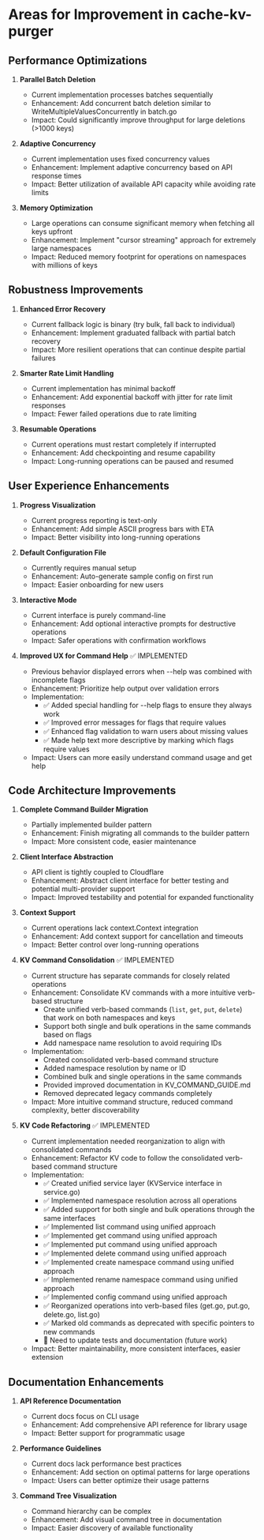 # Areas for Improvement in cache-kv-purger

## Performance Optimizations

1. **Parallel Batch Deletion**
   - Current implementation processes batches sequentially
   - Enhancement: Add concurrent batch deletion similar to WriteMultipleValuesConcurrently in batch.go
   - Impact: Could significantly improve throughput for large deletions (>1000 keys)

2. **Adaptive Concurrency**
   - Current implementation uses fixed concurrency values
   - Enhancement: Implement adaptive concurrency based on API response times
   - Impact: Better utilization of available API capacity while avoiding rate limits

3. **Memory Optimization**
   - Large operations can consume significant memory when fetching all keys upfront
   - Enhancement: Implement "cursor streaming" approach for extremely large namespaces
   - Impact: Reduced memory footprint for operations on namespaces with millions of keys

## Robustness Improvements

1. **Enhanced Error Recovery**
   - Current fallback logic is binary (try bulk, fall back to individual)
   - Enhancement: Implement graduated fallback with partial batch recovery
   - Impact: More resilient operations that can continue despite partial failures

2. **Smarter Rate Limit Handling**
   - Current implementation has minimal backoff
   - Enhancement: Add exponential backoff with jitter for rate limit responses
   - Impact: Fewer failed operations due to rate limiting

3. **Resumable Operations**
   - Current operations must restart completely if interrupted
   - Enhancement: Add checkpointing and resume capability
   - Impact: Long-running operations can be paused and resumed

## User Experience Enhancements

1. **Progress Visualization**
   - Current progress reporting is text-only
   - Enhancement: Add simple ASCII progress bars with ETA
   - Impact: Better visibility into long-running operations

2. **Default Configuration File**
   - Currently requires manual setup
   - Enhancement: Auto-generate sample config on first run
   - Impact: Easier onboarding for new users

3. **Interactive Mode**
   - Current interface is purely command-line
   - Enhancement: Add optional interactive prompts for destructive operations
   - Impact: Safer operations with confirmation workflows

4. **Improved UX for Command Help** ✅ IMPLEMENTED
   - Previous behavior displayed errors when --help was combined with incomplete flags
   - Enhancement: Prioritize help output over validation errors
   - Implementation:
     - ✅ Added special handling for --help flags to ensure they always work
     - ✅ Improved error messages for flags that require values
     - ✅ Enhanced flag validation to warn users about missing values
     - ✅ Made help text more descriptive by marking which flags require values
   - Impact: Users can more easily understand command usage and get help

## Code Architecture Improvements

1. **Complete Command Builder Migration**
   - Partially implemented builder pattern
   - Enhancement: Finish migrating all commands to the builder pattern
   - Impact: More consistent code, easier maintenance

2. **Client Interface Abstraction**
   - API client is tightly coupled to Cloudflare
   - Enhancement: Abstract client interface for better testing and potential multi-provider support
   - Impact: Improved testability and potential for expanded functionality

3. **Context Support**
   - Current operations lack context.Context integration
   - Enhancement: Add context support for cancellation and timeouts
   - Impact: Better control over long-running operations

4. **KV Command Consolidation** ✅ IMPLEMENTED
   - Current structure has separate commands for closely related operations
   - Enhancement: Consolidate KV commands with a more intuitive verb-based structure
     - Create unified verb-based commands (`list`, `get`, `put`, `delete`) that work on both namespaces and keys
     - Support both single and bulk operations in the same commands based on flags
     - Add namespace name resolution to avoid requiring IDs
   - Implementation:
     - Created consolidated verb-based command structure
     - Added namespace resolution by name or ID
     - Combined bulk and single operations in the same commands
     - Provided improved documentation in KV_COMMAND_GUIDE.md
     - Removed deprecated legacy commands completely
   - Impact: More intuitive command structure, reduced command complexity, better discoverability

5. **KV Code Refactoring** ✅ IMPLEMENTED
   - Current implementation needed reorganization to align with consolidated commands
   - Enhancement: Refactor KV code to follow the consolidated verb-based command structure
   - Implementation:
     - ✅ Created unified service layer (KVService interface in service.go)
     - ✅ Implemented namespace resolution across all operations
     - ✅ Added support for both single and bulk operations through the same interfaces
     - ✅ Implemented list command using unified approach
     - ✅ Implemented get command using unified approach
     - ✅ Implemented put command using unified approach
     - ✅ Implemented delete command using unified approach
     - ✅ Implemented create namespace command using unified approach
     - ✅ Implemented rename namespace command using unified approach
     - ✅ Implemented config command using unified approach
     - ✅ Reorganized operations into verb-based files (get.go, put.go, delete.go, list.go)
     - ✅ Marked old commands as deprecated with specific pointers to new commands
     - 🚧 Need to update tests and documentation (future work)
   - Impact: Better maintainability, more consistent interfaces, easier extension

## Documentation Enhancements

1. **API Reference Documentation**
   - Current docs focus on CLI usage
   - Enhancement: Add comprehensive API reference for library usage
   - Impact: Better support for programmatic usage

2. **Performance Guidelines**
   - Current docs lack performance best practices
   - Enhancement: Add section on optimal patterns for large operations
   - Impact: Users can better optimize their usage patterns

3. **Command Tree Visualization**
   - Command hierarchy can be complex
   - Enhancement: Add visual command tree in documentation
   - Impact: Easier discovery of available functionality